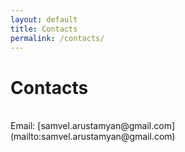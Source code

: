 ```yaml
---
layout: default
title: Contacts
permalink: /contacts/
---
```


# Contacts

<br />
Email: [samvel.arustamyan@gmail.com](mailto:samvel.arustamyan@gmail.com)